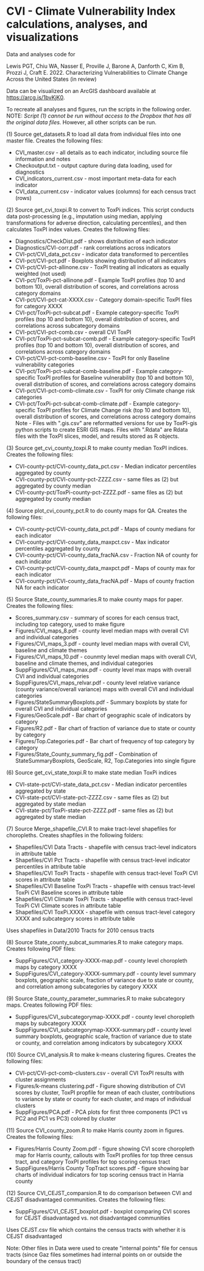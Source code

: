 # CVI - Climate Vulnerability Index calculations, analyses, and visualizations

Data and analyses code for

Lewis PGT, Chiu WA, Nasser E, Proville J, Barone A, Danforth C, Kim B, Prozzi J, Craft E. 2022.  Characterizing Vulnerabilities to Climate Change Across the United States (in review)

Data can be visualized on an ArcGIS dashboard  available at https://arcg.is/1bvKjK0.

To recreate all analyses and figures, run the scripts in the following order. NOTE: *Script (1) cannot be run without access to the Dropbox that has all the original data files.* However, all other scripts can be run.
 
(1) Source get_datasets.R to load all data from individual files into one master file. Creates the following files:
- CVI_master.csv - all details as to each indicator, including source file information and notes
- Checkoutput.txt - output capture during data loading, used for diagnostics
- CVI_indicators_current.csv - most important meta-data for each indicator
- CVI_data_current.csv - indicator values (columns) for each census tract (rows)

(2) Source get_cvi_toxpi.R to convert to ToxPi indices.
This script conducts data post-processing (e.g., imputation using median, applying transformations for adverse direction, calculating percentiles), and then calculates ToxPI index values. Creates the following files:
- Diagnostics/CheckDist.pdf - shows distribution of each indicator
- Diagnostics/CVI-corr.pdf - rank correlations across indicators
- CVI-pct/CVI_data_pct.csv - indicator data transformed to percentiles
- CVI-pct/CVI-pct.pdf - Boxplots showing distribution of all indicators
- CVI-pct/CVI-pct-allinone.csv - ToxPI treating all indicators as equally weighted (not used)
- CVI-pct/ToxPi-pct-allinone.pdf - Example ToxPI profiles (top 10 and bottom 10), overall distribution of scores, and correlations across category domains
- CVI-pct/CVI-pct-cat-XXXX.csv - Category domain-specific ToxPI files for category XXXX
- CVI-pct/ToxPi-pct-subcat.pdf - Example category-specific ToxPI profiles (top 10 and bottom 10), overall distribution of scores, and correlations across subcategory domains
- CVI-pct/CVI-pct-comb.csv - overall CVI ToxPI
- CVI-pct/ToxPi-pct-subcat-comb.pdf - Example category-specific ToxPI profiles (top 10 and bottom 10), overall distribution of scores, and correlations across category domains
- CVI-pct/CVI-pct-comb-baseline.csv - ToxPI for only Baseline vulnerability categories
- CVI-pct/ToxPi-pct-subcat-comb-baseline.pdf - Example category-specific ToxPI profiles for Baseline vulnerability (top 10 and bottom 10), overall distribution of scores, and correlations across category domains
- CVI-pct/CVI-pct-comb-climate.csv - ToxPI for only Climate change risk categories
- CVI-pct/ToxPi-pct-subcat-comb-climate.pdf - Example category-specific ToxPI profiles for Climate Change risk (top 10 and bottom 10), overall distribution of scores, and correlations across category domains
Note - Files with ".gis.csv" are reformatted versions for use by ToxPI-gis python scripts to create ESRI GIS maps. Files with ".Rdata" are Rdata files with the ToxPI slices, model, and results stored as R objects.

(3) Source get_cvi_county_toxpi.R to make county median ToxPI indices. Creates the following files:
- CVI-county-pct/CVI-county_data_pct.csv - Median indicator percentiles aggregated by county
- CVI-county-pct/CVI-county-pct-ZZZZ.csv - same files as (2) but aggregated by county median
- CVI-county-pct/ToxPi-county-pct-ZZZZ.pdf - same files as (2) but aggregated by county median

(4) Source plot_cvi_county_pct.R to do county maps for QA. Creates the following files:
- CVI-county-pct/CVI-county_data_pct.pdf - Maps of county medians for each indicator
- CVI-county-pct/CVI-county_data_maxpct.csv - Max indicator percentiles aggregated by county
- CVI-county-pct/CVI-county_data_fracNA.csv - Fraction NA of county for each indicator
- CVI-county-pct/CVI-county_data_maxpct.pdf - Maps of county max for each indicator
- CVI-county-pct/CVI-county_data_fracNA.pdf - Maps of county fraction NA for each indicator

(5) Source State_county_summaries.R to make county maps for paper. Creates the following files:

- Scores_summary.csv - summary of scores for each census tract, including top category, used to make figure
- Figures/CVI_maps_8.pdf - county level median maps with overall CVI and individual categories
- Figures/CVI_maps_3.pdf - county level median maps with overall CVI, baseline and climate themes
- Figures/CVI_maps_10.pdf - counmty level median maps with overall CVI, baseline and climate themes, and individual categories
- SuppFigures/CVI_maps_max.pdf - county level max maps with overall CVI and individual categories
- SuppFigures/CVI_maps_relvar.pdf - county level relative variance (county variance/overall variance) maps with overall CVI and individual categories
- Figures/StateSummaryBoxplots.pdf - Summary boxplots by state for overall CVI and individual categories
- Figures/GeoScale.pdf - Bar chart of geographic scale of indicators by category
- Figures/R2.pdf - Bar chart of fraction of variance due to state or county by category
- Figures/Top.Categories.pdf - Bar chart of frequency of top category by category
- Figures/State_County_summary_fig.pdf - Combination of StateSummaryBoxplots, GeoScale, R2, Top.Categories into single figure

(6) Source get_cvi_state_toxpi.R to make state median ToxPi indices

- CVI-state-pct/CVI-state_data_pct.csv - Median indicator percentiles aggregated by state
- CVI-state-pct/CVI-state-pct-ZZZZ.csv - same files as (2) but aggregated by state median
- CVI-state-pct/ToxPi-state-pct-ZZZZ.pdf - same files as (2) but aggregated by state median

(7) Source Merge_shapefile_CVI.R to make tract-level shapefiles for choropleths. Creates shapfiles in the following folders:
- Shapefiles/CVI Data Tracts - shapefile with census tract-level indicators in attribute table
- Shapefiles/CVI Pct Tracts - shapefile with census tract-level indicator percentiles in attribute table
- Shapefiles/CVI ToxPi Tracts - shapefile with census tract-level ToxPi CVI scores in attribute table
- Shapefiles/CVI Baseline ToxPi Tracts - shapefile with census tract-level ToxPi CVI Baseline scores in attribute table
- Shapefiles/CVI Climate ToxPi Tracts - shapefile with census tract-level ToxPi CVI Climate scores in attribute table
- Shapefiles/CVI ToxPi.XXXX - shapefile with census tract-level category XXXX and subcategory scores in attribute table

Uses shapefiles in Data/2010 Tracts for 2010 census tracts

(8) Source State_county_subcat_summaries.R to make category maps. Creates following PDF files:
- SuppFigures/CVI_category-XXXX-map.pdf - county level choropleth maps by category XXXX
- SuppFigures/CVI_category-XXXX-summary.pdf - county level summary boxplots, geographic scale, fraction of variance due to state or county, and correlation among subcategories by category XXXX

(9) Source State_county_parameter_summaries.R to make subcategory maps. Creates following PDF files:
- SuppFigures/CVI_subcategorymap-XXXX.pdf - county level choropleth maps by subcategory XXXX
- SuppFigures/CVI_subcategorymap-XXXX-summary.pdf - county level summary boxplots, geographic scale, fraction of variance due to state or county, and correlation among indicators by subcategory XXXX

(10) Source CVI_analysis.R to make k-means clustering figures. Creates the following files:
- CVI-pct/CVI-pct-comb-clusters.csv - overall CVI ToxPI results with cluster assignments
- Figures/k-means clustering.pdf - Figure showing distribution of CVI scores by cluster, ToxPI propfile for mean of each cluster, contributions to variance by state or county for each cluster, and maps of individual clusters
- SuppFigures/PCA.pdf - PCA plots for first three components (PC1 vs PC2 and PC1 vs PC3) colored by cluster

(11) Source CVI_county_zoom.R to make Harris county zoom in figures. Creates the following files:
- Figures/Harris County Zoom.pdf - figure showing CVI score choropleth map for Harris county, callouts with ToxPI profiles for top three census tract, and category ToxPI profiles for top scoring census tract
- SuppFigures/Harris County TopTract scores.pdf - figure showing bar charts of individual indicators for top scoring census tract in Harria county

(12) Source CVI_CEJST_comparsion.R to do comparison between CVI and CEJST disadvantaged communities. Creates the following files:
- SuppFigures/CVI_CEJST_boxplot.pdf - boxplot comparing CVI scores for CEJST disadvantaged vs. not disadvantaged communities

Uses CEJST.csv file which contains the census tracts with whether it is CEJST disadvantaged 

Note: Other files in Data were used to create "internal points" file for census tracts (since Gaz files sometimes had internal points on or outside the boundary of the census tract)

